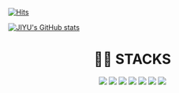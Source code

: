 

<div align="left"> 

<!-- ![header](https://capsule-render.vercel.app/api?type=waving&&color=0:FAC172,100:89D5C9&text=&fontSize=20&fontAlignY=20&animation=fadeIn)

  -->

  
[![Hits](https://hits.seeyoufarm.com/api/count/incr/badge.svg?url=https%3A%2F%2Fgithub.com%2Fjungjiyu%2Fhit-counter&count_bg=%2390D6B8&title_bg=%23555555&icon=&icon_color=%23E7E7E7&title=visitors&edge_flat=false)](https://hits.seeyoufarm.com)

[![JIYU's GitHub stats](https://github-readme-stats.vercel.app/api?username=jungjiyu&include_all_commits=true&theme=nord&hide_border=true&count_private=true)](https://github.com/jungjiyu/github-readme-stats)

 <div align=center><h1>👩‍💻 STACKS</h1></div>
  <div align=center> 
<img src="https://img.shields.io/badge/JAVA-007396?style=for-the-badge&logo=Java&logoColor=white">
 <img src="https://img.shields.io/badge/python-3776AB?style=for-the-badge&logo=python&logoColor=white"> 
<img src="https://img.shields.io/badge/JavaScript-F7DF1E?style=for-the-badge&logo=JavaScript&logoColor=white">
<img src="https://img.shields.io/badge/HTML5-E34F26?style=for-the-badge&logo=HTML5&logoColor=white">
<img src="https://img.shields.io/badge/MySQL-4479A1?style=for-the-badge&logo=MySQL&logoColor=white">
<img src="https://img.shields.io/badge/Spring-6DB33F?style=for-the-badge&logo=Spring&logoColor=white">
<img src="https://img.shields.io/badge/Oracle-F80000?style=for-the-badge&logo=Oracle&logoColor=white"> 
 
</div>





